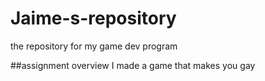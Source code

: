 # Jaime-s-repository
the repository for my game dev program

##assignment overview
I made a game that makes you gay
